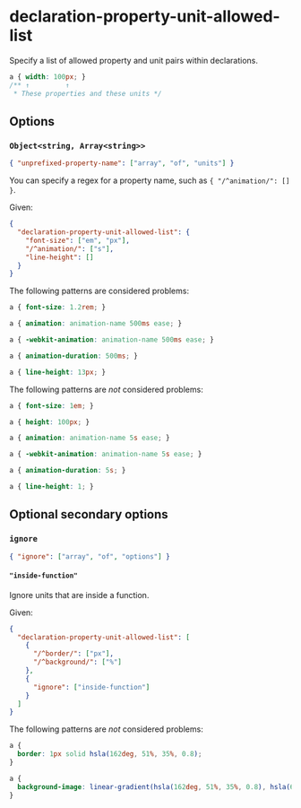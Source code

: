 # declaration-property-unit-allowed-list

Specify a list of allowed property and unit pairs within declarations.

<!-- prettier-ignore -->
```css
a { width: 100px; }
/** ↑         ↑
 * These properties and these units */
```

## Options

### `Object<string, Array<string>>`

```json
{ "unprefixed-property-name": ["array", "of", "units"] }
```

You can specify a regex for a property name, such as `{ "/^animation/": [] }`.

Given:

```json
{
  "declaration-property-unit-allowed-list": {
    "font-size": ["em", "px"],
    "/^animation/": ["s"],
    "line-height": []
  }
}
```

The following patterns are considered problems:

<!-- prettier-ignore -->
```css
a { font-size: 1.2rem; }
```

<!-- prettier-ignore -->
```css
a { animation: animation-name 500ms ease; }
```

<!-- prettier-ignore -->
```css
a { -webkit-animation: animation-name 500ms ease; }
```

<!-- prettier-ignore -->
```css
a { animation-duration: 500ms; }
```

<!-- prettier-ignore -->
```css
a { line-height: 13px; }
```

The following patterns are _not_ considered problems:

<!-- prettier-ignore -->
```css
a { font-size: 1em; }
```

<!-- prettier-ignore -->
```css
a { height: 100px; }
```

<!-- prettier-ignore -->
```css
a { animation: animation-name 5s ease; }
```

<!-- prettier-ignore -->
```css
a { -webkit-animation: animation-name 5s ease; }
```

<!-- prettier-ignore -->
```css
a { animation-duration: 5s; }
```

<!-- prettier-ignore -->
```css
a { line-height: 1; }
```

## Optional secondary options

### `ignore`

```json
{ "ignore": ["array", "of", "options"] }
```

#### `"inside-function"`

Ignore units that are inside a function.

Given:

```json
{
  "declaration-property-unit-allowed-list": [
    {
      "/^border/": ["px"],
      "/^background/": ["%"]
    },
    {
      "ignore": ["inside-function"]
    }
  ]
}
```

The following patterns are _not_ considered problems:

<!-- prettier-ignore -->
```css
a {
  border: 1px solid hsla(162deg, 51%, 35%, 0.8);
}
```

<!-- prettier-ignore -->
```css
a {
  background-image: linear-gradient(hsla(162deg, 51%, 35%, 0.8), hsla(62deg, 51%, 35%, 0.8));
}
```
